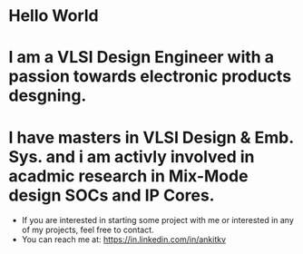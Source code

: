 # Hello World
# I am a VLSI Design Engineer with a passion towards electronic products desgning.
# I have masters in VLSI Design & Emb. Sys. and i am activly involved in acadmic research in Mix-Mode design SOCs and IP Cores.

- If you are interested in starting some project with me or interested in any of my projects, feel free to contact.
- You can reach me at: https://in.linkedin.com/in/ankitkv


